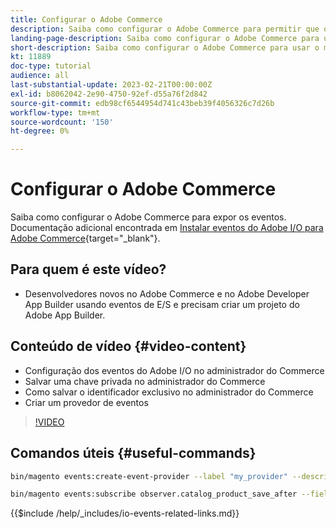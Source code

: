 ```yaml
---
title: Configurar o Adobe Commerce
description: Saiba como configurar o Adobe Commerce para permitir que os eventos sejam usados no Adobe Developer App Builder.
landing-page-description: Saiba como configurar o Adobe Commerce para usar o mecanismo de evento para consumo pelo Adobe Developer App Builder.
short-description: Saiba como configurar o Adobe Commerce para usar o mecanismo de evento para consumo pelo Adobe Developer App Builder.
kt: 11889
doc-type: tutorial
audience: all
last-substantial-update: 2023-02-21T00:00:00Z
exl-id: b8062042-2e90-4750-92ef-d55a76f2d842
source-git-commit: edb98cf6544954d741c43beb39f4056326c7d26b
workflow-type: tm+mt
source-wordcount: '150'
ht-degree: 0%

---
```


# Configurar o Adobe Commerce

Saiba como configurar o Adobe Commerce para expor os eventos. Documentação adicional encontrada em [Instalar eventos do Adobe I/O para Adobe Commerce](https://developer.adobe.com/commerce/events/get-started/installation/){target="_blank"}.

## Para quem é este vídeo?

* Desenvolvedores novos no Adobe Commerce e no Adobe Developer App Builder usando eventos de E/S e precisam criar um projeto do Adobe App Builder.

## Conteúdo de vídeo {#video-content}

* Configuração dos eventos do Adobe I/O no administrador do Commerce
* Salvar uma chave privada no administrador do Commerce
* Como salvar o identificador exclusivo no administrador do Commerce
* Criar um provedor de eventos

>[!VIDEO](https://video.tv.adobe.com/v/3415799?quality=12&learn=on)

## Comandos úteis {#useful-commands}

```bash
bin/magento events:create-event-provider --label "my_provider" --description "Provides out-of-process extensibility for Adobe Commerce"

bin/magento events:subscribe observer.catalog_product_save_after --fields=name --fields=price
```

{{$include /help/_includes/io-events-related-links.md}}

